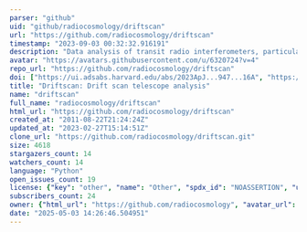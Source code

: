 ```yaml
---
parser: "github"
uid: "github/radiocosmology/driftscan"
url: "https://github.com/radiocosmology/driftscan"
timestamp: "2023-09-03 00:32:32.916191"
description: "Data analysis of transit radio interferometers, particularly for 21cm cosmology."
avatar: "https://avatars.githubusercontent.com/u/6320724?v=4"
repo_url: "https://github.com/radiocosmology/driftscan"
doi: ["https://ui.adsabs.harvard.edu/abs/2023ApJ...947...16A", "https://ui.adsabs.harvard.edu/abs/2023ascl.soft08013S/abstract"]
title: "Driftscan: Drift scan telescope analysis"
name: "driftscan"
full_name: "radiocosmology/driftscan"
html_url: "https://github.com/radiocosmology/driftscan"
created_at: "2011-08-22T21:24:24Z"
updated_at: "2023-02-27T15:14:51Z"
clone_url: "https://github.com/radiocosmology/driftscan.git"
size: 4618
stargazers_count: 14
watchers_count: 14
language: "Python"
open_issues_count: 19
license: {"key": "other", "name": "Other", "spdx_id": "NOASSERTION", "url": null, "node_id": "MDc6TGljZW5zZTA="}
subscribers_count: 24
owner: {"html_url": "https://github.com/radiocosmology", "avatar_url": "https://avatars.githubusercontent.com/u/6320724?v=4", "login": "radiocosmology", "type": "Organization"}
date: "2025-05-03 14:26:46.504951"
---
```

